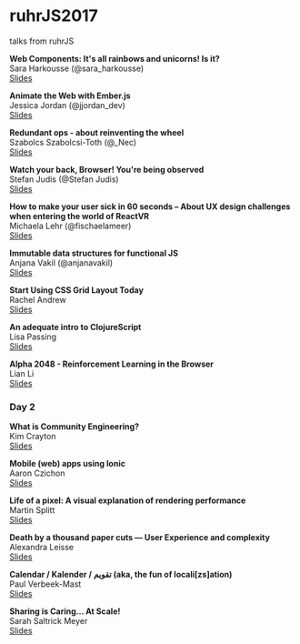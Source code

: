 # ruhrJS2017
talks from ruhrJS


**Web Components: It's all rainbows and unicorns! Is it?**<br />
Sara Harkousse (@sara_harkousse)<br />
[Slides](http://slides.com/sara_harkousse/web-components-talk-ruhrjs-2017#/)

**Animate the Web with Ember.js**<br />
Jessica Jordan (@jjordan_dev)	<br />
[Slides](https://jessica-jordan.github.io/animate-the-web-with-emberjs/)

**Redundant ops - about reinventing the wheel**<br />
Szabolcs Szabolcsi-Toth	(@_Nec) <br />
[Slides](https://www.slideshare.net/SzabolcsTth2/redundant-devops)

**Watch your back, Browser! You're being observed**<br />
Stefan Judis (@Stefan Judis)	<br />
[Slides](https://speakerdeck.com/stefanjudis/watch-your-back-browser-youre-being-observed)

**How to make your user sick in 60 seconds – About UX design challenges when entering the world of ReactVR**<br />
Michaela Lehr (@fischaelameer)<br />
[Slides](https://www.slideshare.net/geildanke/how-to-make-your-users-sick-in-60-seconds-about-ux-design-webvr-and-react-vr/1)

**Immutable data structures for functional JS**<br />
Anjana Vakil (@anjanavakil)	<br />
[Slides]()

**Start Using CSS Grid Layout Today**<br />
Rachel Andrew	<br />
[Slides]()

**An adequate intro to ClojureScript**<br />
Lisa Passing<br />
[Slides]()

**Alpha 2048 - Reinforcement Learning in the Browser**<br />
Lian Li	<br />
[Slides]()

### Day 2


**What is Community Engineering?**<br />
Kim Crayton	<br />
[Slides]()

**Mobile (web) apps using Ionic**<br />
Aaron Czichon	<br />
[Slides]()

**Life of a pixel: A visual explanation of rendering performance**<br />
Martin Splitt	<br />
[Slides]()

**Death by a thousand paper cuts — User Experience and complexity**<br />
Alexandra Leisse	<br />
[Slides]()

**Calendar / Kalender / تقويم (aka, the fun of locali[zs]ation)**<br />
Paul Verbeek-Mast	<br />
[Slides]()

**Sharing is Caring… At Scale!**<br />
Sarah Saltrick Meyer	<br />
[Slides]()
